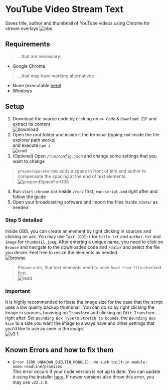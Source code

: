 # YouTube Video Stream Text
Saves title, author and thumbnail of YouTube videos using Chrome for stream overlays
![obs](https://github.com/ItsLeMax/YouTube-Video-Stream-Text/assets/80857459/5c6c2c65-1320-4976-8cc4-4a810ed3653c)

## Requirements
> ...that are necessary:
- Google Chrome
> ...that may have working alternatives:
- Node (executable [here](https://nodejs.org/en/download/))
- Windows

## Setup
1. Download the source code by clicking on `<> Code` & `Download ZIP` and extract its content\
![download](https://github.com/ItsLeMax/YouTube-Video-Stream-Text/assets/80857459/883af1c1-5670-4325-88b3-24452ebc5acb)
2. Open the root folder and inside it the terminal (typing `cmd` inside the file explorer path works)\
and execute `npm i`\
![cmd](https://github.com/ItsLeMax/YouTube-Video-Stream-Text/assets/80857459/7334f1ee-197e-46e2-8909-2ea95e83f9f6)
3. (Optional) Open `/run/config.json` and change some settings that you want to change
> `prependSpaceForOBS` adds a space in front of title and author to compensate the spacing at the end of text elements.\
![prependSpaceForOBS](https://github.com/ItsLeMax/YouTube-Video-Stream-Text/assets/80857459/f4e7f163-a664-4c4d-abe5-fd32b89596f3)
4. Run `start-chrome.bat` inside `/run/` first, `run-script.cmd` right after and follow the guide
5. Open your broadcasting software and import the files inside `/data/` as needed

### Step 5 detailed
Inside OBS, you can create an element by right clicking in sources and clicking on `add`. You may use `Text (GDI+)` for `title.txt` and `author.txt` and `Image` for `thumbnail.jpeg`. After entering a unique name, you need to click on `Browse` and navigate to the downloaded code and `/data/` and select the file you desire. Feel free to resize the elements as needed.\
![browse](https://github.com/ItsLeMax/YouTube-Video-Stream-Text/assets/80857459/d880de97-6c9a-4756-88ee-1095b1dc1478)
> Please note, that text elements need to have `Read from file` checked first.\
![read](https://github.com/ItsLeMax/YouTube-Video-Stream-Text/assets/80857459/a2781753-90c7-4062-be5c-0f4c15232995)

### Important
It is highly recommended to fixate the image size for the case that the script uses a low quality backup thumbnail. You can do so by right clicking the Image in sources, hovering on `Transform` and clicking on `Edit Transform...` right after. Set `Bounding Box Type` to `Stretch to bounds`, the `Bounding Box Size` to a size you want the image to always have and other settings that you'd like to use as seen in the image.\
![v3 1](https://github.com/ItsLeMax/YouTube-Video-Stream-Text/assets/80857459/cfefa5e4-8727-4c98-91cb-9337d8c107f2)

## Known Errors and how to fix them
- `Error [ERR_UNKNOWN_BUILTIN_MODULE]: No such built-in module: node:readline/promises`\
This error occurs if your node version is not up to date. You can update it using the installer [here](https://nodejs.org/en/download/). If newer versions also throw this error, you may use `v22.2.0`.